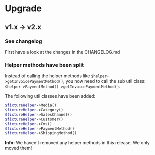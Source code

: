 # Upgrade

## v1.x -> v2.x
### See changelog
First have a look at the changes in the CHANGELOG.md

### Helper methods have been split
Instead of calling the helper methods like `$helper->getInvoicePaymentMethod()`, you now need to call the
sub util class: `$helper->PaymentMethod()->getInvoicePaymentMethod()`.

The following util classes have been added:
```php
$fixtureHelper->Media()
$fixtureHelper->Category()
$fixtureHelper->SalesChannel()
$fixtureHelper->Customer()
$fixtureHelper->Cms()
$fixtureHelper->PaymentMethod()
$fixtureHelper->ShippingMethod()
```

**Info:** We haven't removed any helper methods in this release. We only moved them!
